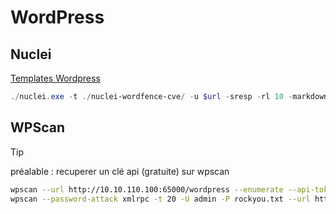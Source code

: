 # WordPress

## Nuclei

[Templates Wordpress](https://github.com/topscoder/nuclei-wordfence-cve)

```powershell
./nuclei.exe -t ./nuclei-wordfence-cve/ -u $url -sresp -rl 10 -markdown-export BaseReport -stats
```

## WPScan

> [!TIP]
> préalable :  recuperer un clé api (gratuite) sur wpscan

```sh
wpscan --url http://10.10.110.100:65000/wordpress --enumerate --api-token <redacted>
wpscan --password-attack xmlrpc -t 20 -U admin -P rockyou.txt --url http://10.10.110.100:65000/wordpress/
```



